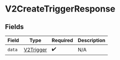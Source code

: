 # V2CreateTriggerResponse


## Fields

| Field                                         | Type                                          | Required                                      | Description                                   |
| --------------------------------------------- | --------------------------------------------- | --------------------------------------------- | --------------------------------------------- |
| `data`                                        | [V2Trigger](../../models/shared/V2Trigger.md) | :heavy_check_mark:                            | N/A                                           |